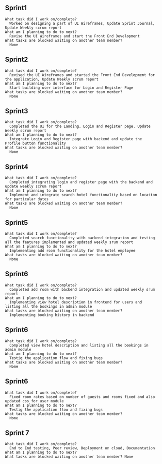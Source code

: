 ## Sprint1
    
    What task did I work on/complete?
      Worked on designing a part of UI Wireframes, Update Sprint Journal, Update Weekly scrum report
    What am I planning to do to next? 
      Revise the UI Wireframes and start the Front End Development
    What tasks are blocked waiting on another team member?
      None
     
## Sprint2
    
    What task did I work on/complete? 
      Revised the UI Wireframes and started the Front End Development for the application, Update Weekly scrum report
    What am I planning to do to next? 
      Start building user interface for Login and Register Page
    What tasks are blocked waiting on another team member?
      None

## Sprint3
    
    What task did I work on/complete? 
      Completed the UI for the Landing, Login and Register page, Update Weekly scrum report
    What am I planning to do to next? 
      Integrate Login and Register page with backend and update the Profile button functionality
    What tasks are blocked waiting on another team member? 
      None
       
## Sprint4
    
    What task did I work on/complete? 
      Completed integrating login and register page with the backend and update weekly scrum report
    What am I planning to do to next? 
      Implement and integrate search hotel functionality based on location for particular dates
    What tasks are blocked waiting on another team member? 
      None
      
## Sprint5
    
    What task did I work on/complete? 
      Completed search functionality with backend integration and testing all the features implemented and updated weekly srum report
    What am I planning to do to next? 
      Implementing add room functionality for the hotel employee
    What tasks are blocked waiting on another team member? 
      None

## Sprint6
    
    What task did I work on/complete? 
      Completed add room with backend integration and updated weekly srum report
    What am I planning to do to next? 
      Implementing view hotel description in frontend for users and listing all the bookings in admin module
    What tasks are blocked waiting on another team member? 
      Implementing booking history in backend
      
      
## Sprint6
    
    What task did I work on/complete? 
      Completed view hotel description and listing all the bookings in admin module
    What am I planning to do to next? 
      Testig the application flow and fixing bugs
    What tasks are blocked waiting on another team member? 
      None
      
## Sprint6
    
    What task did I work on/complete? 
      Fixed room rates based on number of guests and rooms fixed and also updated css for user module
    What am I planning to do to next? 
      Testig the application flow and fixing bugs
    What tasks are blocked waiting on another team member? 
      None
      
## Sprint 7
    What task did I work on/complete? 
      End to End testing, Peer review, Deployment on cloud, Documentation
    What am I planning to do to next?
    What tasks are blocked waiting on another team member? None
      
 
     
